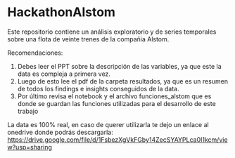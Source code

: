 # HackathonAlstom
Este repositorio contiene un análisis exploratorio y de series temporales sobre una flota de veinte trenes de la compañia Alstom.

Recomendaciones: 
1. Debes leer el PPT sobre la descripción de las variables, ya que este la data es compleja a primera vez.
2. Luego de esto lee el pdf de la carpeta resultados, ya que es un resumen de todos los findings e insights conseguidos de la data.
3. Por último revisa el notebook y el archivo funciones_alstom que es donde se guardan las funciones utilizadas para el desarrollo de este trabajo


La data es 100% real, en caso de querer utilizarla te dejo un enlace al onedrive donde podrás descargarla: https://drive.google.com/file/d/1FsbezXgVkFGby14ZecSYAYPLca0I1kcm/view?usp=sharing

